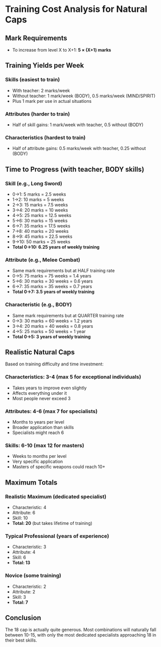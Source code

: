 # Training Cost Analysis for Natural Caps

## Mark Requirements
- To increase from level X to X+1: **5 × (X+1) marks**

## Training Yields per Week
### Skills (easiest to train)
- With teacher: 2 marks/week
- Without teacher: 1 mark/week (BODY), 0.5 marks/week (MIND/SPIRIT)
- Plus 1 mark per use in actual situations

### Attributes (harder to train)  
- Half of skill gains: 1 mark/week with teacher, 0.5 without (BODY)

### Characteristics (hardest to train)
- Half of attribute gains: 0.5 marks/week with teacher, 0.25 without (BODY)

## Time to Progress (with teacher, BODY skills)

### Skill (e.g., Long Sword)
- 0→1: 5 marks = 2.5 weeks
- 1→2: 10 marks = 5 weeks  
- 2→3: 15 marks = 7.5 weeks
- 3→4: 20 marks = 10 weeks
- 4→5: 25 marks = 12.5 weeks
- 5→6: 30 marks = 15 weeks
- 6→7: 35 marks = 17.5 weeks
- 7→8: 40 marks = 20 weeks
- 8→9: 45 marks = 22.5 weeks
- 9→10: 50 marks = 25 weeks
- **Total 0→10: 6.25 years of weekly training**

### Attribute (e.g., Melee Combat)
- Same mark requirements but at HALF training rate
- 0→5: 75 marks = 75 weeks = 1.4 years
- 5→6: 30 marks = 30 weeks = 0.6 years
- 6→7: 35 marks = 35 weeks = 0.7 years
- **Total 0→7: 3.5 years of weekly training**

### Characteristic (e.g., BODY)
- Same mark requirements but at QUARTER training rate
- 0→3: 30 marks = 60 weeks = 1.2 years
- 3→4: 20 marks = 40 weeks = 0.8 years
- 4→5: 25 marks = 50 weeks = 1 year
- **Total 0→5: 3 years of weekly training**

## Realistic Natural Caps

Based on training difficulty and time investment:

### Characteristics: **3-4** (max 5 for exceptional individuals)
- Takes years to improve even slightly
- Affects everything under it
- Most people never exceed 3

### Attributes: **4-6** (max 7 for specialists)  
- Months to years per level
- Broader application than skills
- Specialists might reach 6

### Skills: **6-10** (max 12 for masters)
- Weeks to months per level
- Very specific application
- Masters of specific weapons could reach 10+

## Maximum Totals

### Realistic Maximum (dedicated specialist)
- Characteristic: 4
- Attribute: 6
- Skill: 10
- **Total: 20** (but takes lifetime of training)

### Typical Professional (years of experience)
- Characteristic: 3
- Attribute: 4
- Skill: 6
- **Total: 13**

### Novice (some training)
- Characteristic: 2
- Attribute: 2
- Skill: 3
- **Total: 7**

## Conclusion

The 18 cap is actually quite generous. Most combinations will naturally fall between 10-15, with only the most dedicated specialists approaching 18 in their best skills.